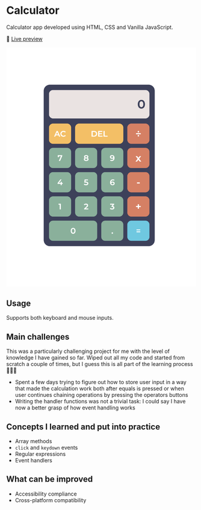 # Calculator

Calculator app developed using HTML, CSS and Vanilla JavaScript.

🔗 [Live preview](https://thaysmartinez.github.io/calculator/)

![alt text](./img/calculator_img.png)

## Usage

Supports both keyboard and mouse inputs.

## Main challenges

This was a particularly challenging project for me with the level of knowledge I
have gained so far. Wiped out all my code and started from scratch a couple of
times, but I guess this is all part of the learning process 🤷🏻‍♀️

- Spent a few days trying to figure out how to store user input in a way that
  made the calculation work both after equals is pressed or when user continues
  chaining operations by pressing the operators buttons
- Writing the handler functions was not a trivial task: I could say I have now a
  better grasp of how event handling works

## Concepts I learned and put into practice

- Array methods
- `click` and `keydown` events
- Regular expressions
- Event handlers

## What can be improved

- Accessibility compliance
- Cross-platform compatibility
